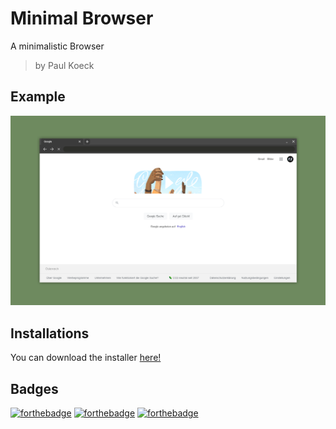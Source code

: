 # Minimal Browser

A minimalistic Browser

> by Paul Koeck

## Example

![alt example](https://github.com/paulkoeckdev/MinimalBrowser/blob/main/example.png?raw=true)

## Installations

You can download the installer [here!](../../releases/)

## Badges

[![forthebadge](https://forthebadge.com/images/badges/built-with-love.svg)](https://forthebadge.com)
[![forthebadge](https://forthebadge.com/images/badges/made-with-javascript.svg)](https://forthebadge.com)
[![forthebadge](https://forthebadge.com/images/badges/built-by-developers.svg)](https://forthebadge.com)
